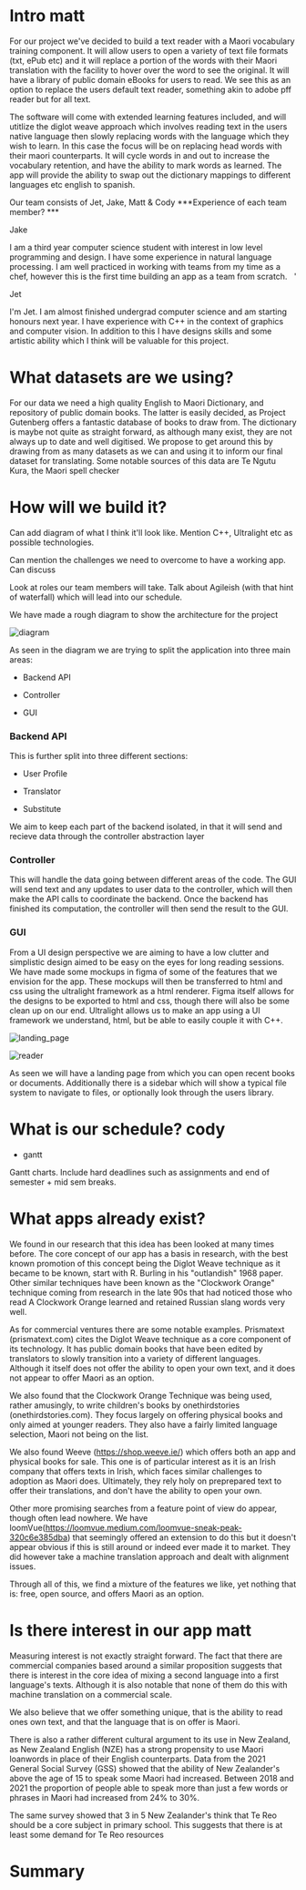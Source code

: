 # Intro matt

  

For our project we've decided to build a text reader with a Maori vocabulary training component. It will allow users to open a variety of text file formats (txt, ePub etc) and it will replace a portion of the words with their Maori translation with the facility to hover over the word to see the original. It will have a library of public domain eBooks for users to read. We see this as an option to replace the users default text reader, something akin to adobe pff reader but for all text.
  


The software will come with extended learning features included, and will utitlize the diglot weave approach which involves reading text in the users native language then slowly replacing words with the language which they wish to learn. In this case the focus will be on replacing head words with their maori counterparts. It will cycle words in and out to increase the vocabulary retention, and have the ability to mark words as learned. The app will provide the ability to swap out the dictionary mappings to different languages etc english to spanish.

  
  
  

Our team consists of Jet, Jake, Matt & Cody ***Experience of each team member? ***

  

Jake

  

I am a third year computer science student with interest in low level programming and design. I have some experience in natural language processing. I am well practiced in working with teams from my time as a chef, however this is the first time building an app as a team from scratch.   '

  

Jet

  

I'm Jet. I am almost finished undergrad computer science and am starting honours next year. I have experience with C++ in the context of graphics and computer vision. In addition to this I have designs skills and some artistic ability which I think will be valuable for this project.

  
  
  

# What datasets are we using?

  

For our data we need a high quality English to Maori Dictionary, and repository of public domain books. The latter is easily decided, as Project Gutenberg offers a fantastic database of books to draw from. The dictionary is maybe not quite as straight forward, as although many exist, they are not always up to date and well digitised. We propose to get around this by drawing from as many datasets as we can and using it to inform our final dataset for translating. Some notable sources of this data are Te Ngutu Kura, the Maori spell checker

  

# How will we build it?

  

Can add diagram of what I think it'll look like. Mention C++, Ultralight etc as possible technologies.

  

Can mention the challenges we need to overcome to have a working app. Can discuss  

Look at roles our team members will take. Talk about Agileish (with that hint of waterfall) which will lead into our schedule.

We have made a rough diagram to show the architecture for the project

  

![diagram](./mockups/diagram.png)  

  

As seen in the diagram we are trying to split the application into three main areas:

  

- Backend API

- Controller

- GUI

  

### Backend API

  

This is further split into three different sections:

  

- User Profile

- Translator

- Substitute

  

We aim to keep each part of the backend isolated, in that it will send and recieve data through the controller abstraction layer

  

### Controller

  

This will handle the data going between different areas of the code. The GUI will send text and any updates to user data to the controller, which will then make the API calls to coordinate the backend. Once the backend has finished its computation, the controller will then send the result to the GUI.

  

### GUI

  

From a UI design perspective we are aiming to have a low clutter and simplistic design aimed to be easy on the eyes for long reading sessions. We have made some mockups in figma of some of the features that we envision for the app. These mockups will then be transferred to html and css using the ultralight framework as a html renderer. Figma itself allows for the designs to be exported to html and css, though there will also be some clean up on our end. Ultralight allows us to make an app using a UI framework we understand, html, but be able to easily couple it with C++.

  

![landing_page](./mockups/landing_page.png)

![reader](./mockups/reader.png)  

  
  

As seen we will have a landing page from which you can open recent books or documents. Additionally there is a sidebar which will show a typical file system to navigate to files, or optionally look through the users library.

  
  
  

# What is our schedule? cody

- gantt

  

Gantt charts. Include hard deadlines such as assignments and end of semester + mid sem breaks.

  

# What apps already exist?

  

We found in our research that this idea has been looked at many times before. The core concept of our app has a basis in research, with the best known promotion of this concept being the Diglot Weave technique as it became to be known, start with R. Burling in his "outlandish" 1968 paper. Other similar techniques have been known as the "Clockwork Orange" technique coming from research in the late 90s that had noticed those who read A Clockwork Orange learned and retained Russian slang words very well.

  

As for commercial ventures there are some notable examples. Prismatext (prismatext.com) cites the Diglot Weave technique as a core component of its technology. It has public domain books that have been edited by translators to slowly transition into a variety of different languages. Although it itself does not offer the ability to open your own text, and it does not appear to offer Maori as an option.

  

We also found that the Clockwork Orange Technique was being used, rather amusingly, to write children's books by onethirdstories (onethirdstories.com). They focus largely on offering physical books and only aimed at younger readers. They also have a fairly limited language selection, Maori not being on the list.

  

We also found Weeve (https://shop.weeve.ie/) which offers both an app and physical books for sale. This one is of particular interest as it is an Irish company that offers texts in Irish, which faces similar challenges to adoption as Maori does. Ultimately, they rely holy on preprepared text to offer their translations, and don't have the ability to open your own.

  

Other more promising searches from a feature point of view do appear, though often lead nowhere. We have loomVue(https://loomvue.medium.com/loomvue-sneak-peak-320c6e385dba) that seemingly offered an extension to do this but it doesn't appear obvious if this is still around or indeed ever made it to market. They did however take a machine translation approach and dealt with alignment issues.

  

Through all of this, we find a mixture of the features we like, yet nothing that is: free, open source, and offers Maori as an option.

  

# Is there interest in our app matt

  

Measuring interest is not exactly straight forward. The fact that there are commercial companies based around a similar proposition suggests that there is interest in the core idea of mixing a second language into a first language's texts. Although it is also notable that none of them do this with machine translation on a commercial scale.

  

We also believe that we offer something unique, that is the ability to read ones own text, and that the language that is on offer is Maori.

  

There is also a rather different cultural argument to its use in New Zealand, as New Zealand English (NZE) has a strong propensity to use Maori loanwords in place of their English counterparts. Data from the 2021 General Social Survey (GSS) showed that the ability of New Zealander's above the age of 15 to speak some Maori had increased. Between 2018 and 2021 the proportion of people able to speak more than just a few words or phrases in Maori had increased from 24% to 30%.

  

The same survey showed that 3 in 5 New Zealander's think that Te Reo should be a core subject in primary school. This suggests that there is at least some demand for Te Reo resources

  

# Summary